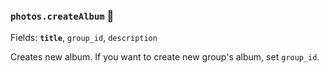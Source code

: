 ### `photos.createAlbum` 🔰

Fields: **`title`**, `group_id`, `description`

Creates new album. If you want to create new group's album, set ``group_id``.
